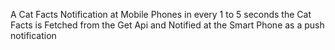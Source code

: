 A Cat Facts Notification at Mobile Phones in every 1 to 5 seconds the Cat Facts  is Fetched from the Get Api and Notified at the Smart Phone as a push notification
